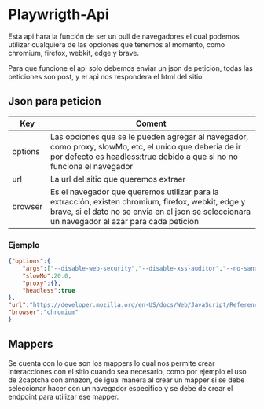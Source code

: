 # Playwrigth-Api

Esta api hara la función de ser un pull de navegadores el cual podemos utilizar cualquiera de las opciones que tenemos al momento, como chromium, firefox, webkit, edge y brave.

Para que funcione el api solo debemos enviar un json de peticion, todas las peticiones son post, y el api nos respondera el html del sitio.

## Json para peticion

| Key     | Coment                                                                      |
|---------|-----------------------------------------------------------------------------|
| options | Las opciones que se le pueden agregar al navegador, como proxy, slowMo, etc, el unico que deberia de ir por defecto es headless:true debido a que si no no funciona el navegador |
| url     | La url del sitio que queremos extraer                                       |
| browser | Es el navegador que queremos utilizar para la extracción, existen chromium, firefox, webkit, edge y brave, si el dato no se envia en el json se seleccionara un navegador al azar para cada peticion                    |

### Ejemplo
```json
{"options":{
    "args":["--disable-web-security","--disable-xss-auditor","--no-sandbox","--enable-automation\u003dfalse","--disable-setuid-sandbox","--no-first-run"],
    "slowMo":20.0,
    "proxy":{},
    "headless":true
},
"url":"https://developer.mozilla.org/en-US/docs/Web/JavaScript/Reference/Statements/switch",
"browser":"chromium"
}
```

## Mappers

Se cuenta con lo que son los mappers lo cual nos permite crear interacciones con el sitio cuando sea necesario, como por ejemplo el uso de 2captcha con amazon, de igual manera al crear un mapper si se debe seleccionar hacer con un navegador especifico y se debe de crear el endpoint para utilizar ese mapper.
